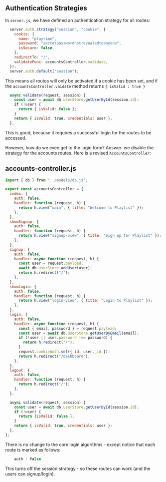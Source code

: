 ## Authentication Strategies

In `server.js`, we have defined an authentication strategy for all routes:

~~~javascript
  server.auth.strategy("session", "cookie", {
    cookie: {
      name: "playtime",
      password: "secretpasswordnotrevealedtoanyone",
      isSecure: false,
    },
    redirectTo: "/",
    validateFunc: accountsController.validate,
  });
  server.auth.default("session");
~~~

This means all routes will only be activated if a cookie has been set, and if the `accountsController.vaidate` method returns `{ isValid : true }`

~~~javascript
  async validate(request, session) {
    const user = await db.userStore.getUserById(session.id);
    if (!user) {
      return { isValid: false };
    }
    return { isValid: true, credentials: user };
  },
~~~

This is good, because it requires a successful login for the routes to be accessed. 

However, how do we even get to the login form? Answer: we disable the strategy for the accounts routes. Here is a revised `AccountsController`:

## accounts-controller.js

~~~javascript
import { db } from "../models/db.js";

export const accountsController = {
  index: {
    auth: false,
    handler: function (request, h) {
      return h.view("main", { title: "Welcome to Playlist" });
    },
  },
  showSignup: {
    auth: false,
    handler: function (request, h) {
      return h.view("signup-view", { title: "Sign up for Playlist" });
    },
  },
  signup: {
    auth: false,
    handler: async function (request, h) {
      const user = request.payload;
      await db.userStore.addUser(user);
      return h.redirect("/");
    },
  },
  showLogin: {
    auth: false,
    handler: function (request, h) {
      return h.view("login-view", { title: "Login to Playlist" });
    },
  },
  login: {
    auth: false,
    handler: async function (request, h) {
      const { email, password } = request.payload;
      const user = await db.userStore.getUserByEmail(email);
      if (!user || user.password !== password) {
        return h.redirect("/");
      }
      request.cookieAuth.set({ id: user._id });
      return h.redirect("/dashboard");
    },
  },
  logout: {
    auth: false,
    handler: function (request, h) {
      return h.redirect("/");
    },
  },

  async validate(request, session) {
    const user = await db.userStore.getUserById(session.id);
    if (!user) {
      return {isValid: false };
    }
    return { isValid: true, credentials: user };
  },
};
~~~

There is no change to the core login algorithms - except notice that each route is marked as follows:

~~~javascript
    auth : false
~~~

This turns off the session strategy - so these routes can work (and the users can signup/login).
